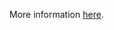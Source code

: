 More information [here](https://docs.prismacloud.io/en/enterprise-edition/policy-reference/aws-policies/aws-iam-policies/iam-10).
